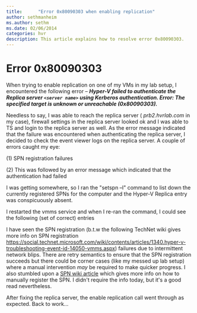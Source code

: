 ```yaml
---
title:      "Error 0x80090303 when enabling replication"
author: sethmanheim
ms.author: sethm
ms.date: 02/06/2014
categories: hvr
description: This article explains how to resolve error 0x80090303.
---
```

# Error 0x80090303

When trying to enable replication on one of my VMs in my lab setup, I encountered the following error – **_Hyper-V failed to authenticate the Replica server `<server name>` using Kerberos authentication. Error: The specified target is unknown or unreachable (0x80090303)._**

<!--[![Error 0x80090303](https://msdnshared.blob.core.windows.net/media/TNBlogsFS/prod.evol.blogs.technet.com/CommunityServer.Blogs.Components.WeblogFiles/00/00/00/50/45/metablogapi/image3_thumb_1E7D8BC1.png)](https://msdnshared.blob.core.windows.net/media/TNBlogsFS/prod.evol.blogs.technet.com/CommunityServer.Blogs.Components.WeblogFiles/00/00/00/50/45/metablogapi/image3_3F023AC2.png)-->

Needless to say, I was able to reach the replica server ( _prb2.hvrlab.com_ in my case), firewall settings in the replica server looked ok and I was able to TS and login to the replica server as well. As the error message indicated that the failure was encountered when authenticating the replica server, I decided to check the event viewer logs on the replica server. A couple of errors caught my eye:

(1) SPN registration failures

<!--[![S P N registration failures](https://msdnshared.blob.core.windows.net/media/TNBlogsFS/prod.evol.blogs.technet.com/CommunityServer.Blogs.Components.WeblogFiles/00/00/00/50/45/metablogapi/image_thumb_5654F146.png)](https://msdnshared.blob.core.windows.net/media/TNBlogsFS/prod.evol.blogs.technet.com/CommunityServer.Blogs.Components.WeblogFiles/00/00/00/50/45/metablogapi/image_6B43E308.png)-->

(2) This was followed by an error message which indicated that the authentication had failed

<!--[![Authentication failed](https://msdnshared.blob.core.windows.net/media/TNBlogsFS/prod.evol.blogs.technet.com/CommunityServer.Blogs.Components.WeblogFiles/00/00/00/50/45/metablogapi/image_thumb_37A0980C.png)](https://msdnshared.blob.core.windows.net/media/TNBlogsFS/prod.evol.blogs.technet.com/CommunityServer.Blogs.Components.WeblogFiles/00/00/00/50/45/metablogapi/image_3A46C30C.png)-->

I was getting somewhere, so I ran the "setspn –l" command to list down the currently registered SPNs for the computer and the Hyper-V Replica entry was conspicuously absent. 

I restarted the vmms service and when I re-ran the command, I could see the following (set of correct) entries

<!--[![Correct entries](https://msdnshared.blob.core.windows.net/media/TNBlogsFS/prod.evol.blogs.technet.com/CommunityServer.Blogs.Components.WeblogFiles/00/00/00/50/45/metablogapi/image_thumb_7C746E53.png)](https://msdnshared.blob.core.windows.net/media/TNBlogsFS/prod.evol.blogs.technet.com/CommunityServer.Blogs.Components.WeblogFiles/00/00/00/50/45/metablogapi/image_699AC947.png)-->

I have seen the SPN registration (b.t.w the following TechNet wiki gives more info on SPN registration <https://social.technet.microsoft.com/wiki/contents/articles/1340.hyper-v-troubleshooting-event-id-14050-vmms.aspx>) failures due to intermittent network blips. There are retry semantics to ensure that the SPN registration succeeds but there could be corner cases (like my messed up lab setup) where a manual intervention _may_ be required to make quicker progress. I also stumbled upon a [SPN wiki article](/archive/technet-wiki/717.service-principal-names-spn-setspn-syntax) which gives more info on how to manually register the SPN. I didn't require the info today, but it's a good read nevertheless. 

After fixing the replica server, the enable replication call went through as expected. Back to work…
